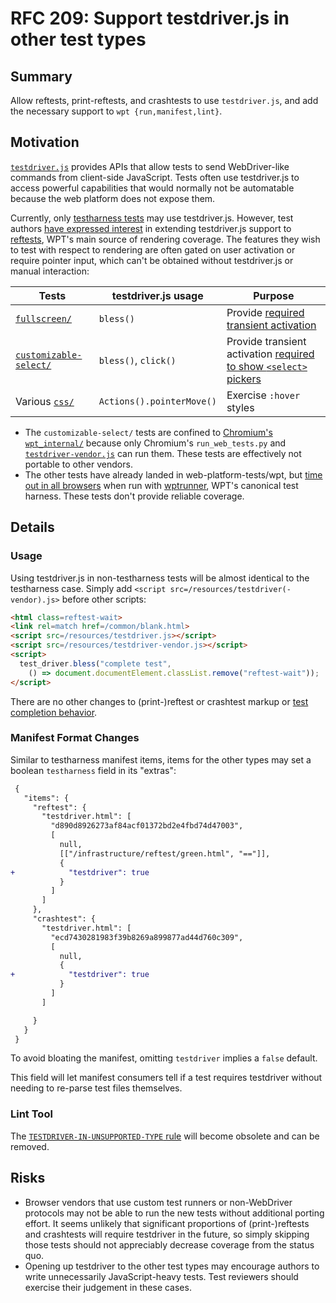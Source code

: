 # RFC 209: Support testdriver.js in other test types

## Summary

Allow reftests, print-reftests, and crashtests to use `testdriver.js`, and add
the necessary support to `wpt {run,manifest,lint}`.

## Motivation

[`testdriver.js`][0] provides APIs that allow tests to send WebDriver-like
commands from client-side JavaScript.
Tests often use testdriver.js to access powerful capabilities that would
normally not be automatable because the web platform does not expose them.

Currently, only [testharness tests] may use testdriver.js.
However, test authors [have expressed interest] in extending testdriver.js
support to [reftests], WPT's main source of rendering coverage.
The features they wish to test with respect to rendering are often gated on
user activation or require pointer input, which can't be obtained without
testdriver.js or manual interaction:

| Tests | testdriver.js usage | Purpose |
| --- | --- | --- |
| [`fullscreen/`][1] | `bless()` | Provide [required transient activation][2] |
| [`customizable-select/`][3] | `bless()`, `click()` | Provide transient activation [required to show `<select>` pickers][4] |
| Various [`css/`][5] | `Actions().pointerMove()` | Exercise `:hover` styles |

* The `customizable-select/` tests are confined to [Chromium's
  `wpt_internal/`][6] because only Chromium's `run_web_tests.py` and
  [`testdriver-vendor.js`][7] can run them.
  These tests are effectively not portable to other vendors.
* The other tests have already landed in web-platform-tests/wpt, but
  [time out in all browsers][1] when run with [wptrunner], WPT's canonical test
  harness.
  These tests don't provide reliable coverage.

[have expressed interest]: https://github.com/web-platform-tests/wpt/issues/13183
[wptrunner]: https://web-platform-tests.org/tools/wptrunner/README.html
[testharness tests]: https://web-platform-tests.org/writing-tests/testharness.html
[reftests]: https://web-platform-tests.org/writing-tests/reftests.html
[0]: https://web-platform-tests.org/writing-tests/testdriver.html
[1]: https://wpt.fyi/results/fullscreen/rendering?run_id=6207808991395840&run_id=5099292293595136&run_id=5124412349349888&run_id=5184801065926656
[2]: https://developer.mozilla.org/en-US/docs/Web/API/Element/requestFullscreen#security
[3]: https://chromium.googlesource.com/chromium/src/+/main/third_party/blink/web_tests/wpt_internal/html/semantics/forms/the-select-element/customizable-select/
[4]: https://developer.mozilla.org/en-US/docs/Web/API/HTMLSelectElement/showPicker#security_considerations
[5]: https://github.com/search?q=repo%3Aweb-platform-tests%2Fwpt+path%3Acss+testdriver.js+%2Flink.*rel%3D.*match%2F&type=code
[6]: https://chromium.googlesource.com/chromium/src/+/main/third_party/blink/web_tests/wpt_internal/README.md
[7]: https://chromium.googlesource.com/chromium/src/+/main/third_party/blink/web_tests/resources/testdriver-vendor.js

## Details

### Usage

Using testdriver.js in non-testharness tests will be almost identical to the
testharness case.
Simply add `<script src=/resources/testdriver(-vendor).js>` before other
scripts:

```html
<html class=reftest-wait>
<link rel=match href=/common/blank.html>
<script src=/resources/testdriver.js></script>
<script src=/resources/testdriver-vendor.js></script>
<script>
  test_driver.bless("complete test",
    () => document.documentElement.classList.remove("reftest-wait"));
</script>
```

There are no other changes to (print-)reftest or crashtest markup or [test
completion behavior].

[test completion behavior]: https://web-platform-tests.org/writing-tests/reftests.html#controlling-when-comparison-occurs

### Manifest Format Changes

Similar to testharness manifest items, items for the other types may set a
boolean `testharness` field in its "extras":

```diff json
 {
   "items": {
     "reftest": {
       "testdriver.html": [
         "d890d8926273af84acf01372bd2e4fbd74d47003",
         [
           null,
           [["/infrastructure/reftest/green.html", "=="]],
           {
+            "testdriver": true
           }
         ]
       ]
     },
     "crashtest": {
       "testdriver.html": [
         "ecd7430281983f39b8269a899877ad44d760c309",
         [
           null,
           {
+            "testdriver": true
           }
         ]
       ]

     }
   }
 }
```

To avoid bloating the manifest, omitting `testdriver` implies a `false` default.

This field will let manifest consumers tell if a test requires testdriver
without needing to re-parse test files themselves.

### Lint Tool

The [`TESTDRIVER-IN-UNSUPPORTED-TYPE` rule][8] will become obsolete and can be
removed.

[8]: https://github.com/web-platform-tests/wpt/blob/290c27a84c2e630458687e757555dfe88b0cefc0/tools/lint/rules.py#L282-L284

## Risks

* Browser vendors that use custom test runners or non-WebDriver protocols may
  not be able to run the new tests without additional porting effort.
  It seems unlikely that significant proportions of (print-)reftests and
  crashtests will require testdriver in the future, so simply skipping those
  tests should not appreciably decrease coverage from the status quo.
* Opening up testdriver to the other test types may encourage authors to write
  unnecessarily JavaScript-heavy tests.
  Test reviewers should exercise their judgement in these cases.
